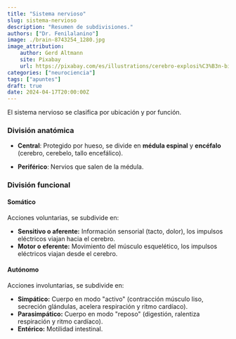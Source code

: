 ```yaml
---
title: "Sistema nervioso"
slug: sistema-nervioso
description: "Resumen de subdivisiones."
authors: ["Dr. Fenilalanino"]
image: ./brain-8743254_1280.jpg
image_attribution:
    author: Gerd Altmann
    site: Pixabay
    url: https://pixabay.com/es/illustrations/cerebro-explosi%C3%B3n-big-bang-8743254/
categories: ["neurociencia"]
tags: ["apuntes"]
draft: true
date: 2024-04-17T20:00:00Z
---
```


El sistema nervioso se clasifica por ubicación y por función.

### División anatómica

- **Central**: Protegido por hueso, se divide en **médula espinal** y **encéfalo** (cerebro, cerebelo, tallo encefálico).

- **Periférico**: Nervios que salen de la médula.


### División funcional

#### Somático
Acciones voluntarias, se subdivide en:

  - **Sensitivo o aferente:** Información sensorial (tacto, dolor), los impulsos eléctricos viajan hacia el cerebro.
  - **Motor o eferente:** Movimiento del músculo esquelético, los impulsos eléctricos viajan desde el cerebro.

#### Autónomo
Acciones involuntarias, se subdivide en:

  - **Simpático:** Cuerpo en modo "activo" (contracción músculo liso, secreción glándulas, acelera respiración y ritmo cardíaco).
  - **Parasimpático:** Cuerpo en modo "reposo" (digestión, ralentiza respiración y ritmo cardíaco).
  - **Entérico:** Motilidad intestinal.
